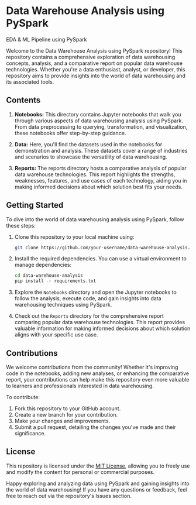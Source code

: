 # Data Warehouse Analysis using PySpark
EDA &amp; ML Pipeline using PySpark


Welcome to the Data Warehouse Analysis using PySpark repository! This repository contains a comprehensive exploration of data warehousing concepts, analysis, and a comparative report on popular data warehouse technologies. Whether you're a data enthusiast, analyst, or developer, this repository aims to provide insights into the world of data warehousing and its associated tools.

## Contents

1. **Notebooks:** This directory contains Jupyter notebooks that walk you through various aspects of data warehousing analysis using PySpark. From data preprocessing to querying, transformation, and visualization, these notebooks offer step-by-step guidance.

2. **Data:** Here, you'll find the datasets used in the notebooks for demonstration and analysis. These datasets cover a range of industries and scenarios to showcase the versatility of data warehousing.

3. **Reports:** The reports directory hosts a comparative analysis of popular data warehouse technologies. This report highlights the strengths, weaknesses, features, and use cases of each technology, aiding you in making informed decisions about which solution best fits your needs.

## Getting Started

To dive into the world of data warehousing analysis using PySpark, follow these steps:

1. Clone this repository to your local machine using:

   ```bash
   git clone https://github.com/your-username/data-warehouse-analysis.git
   ```

2. Install the required dependencies. You can use a virtual environment to manage dependencies:

   ```bash
   cd data-warehouse-analysis
   pip install -r requirements.txt
   ```

3. Explore the `Notebooks` directory and open the Jupyter notebooks to follow the analysis, execute code, and gain insights into data warehousing techniques using PySpark.

4. Check out the `Reports` directory for the comprehensive report comparing popular data warehouse technologies. This report provides valuable information for making informed decisions about which solution aligns with your specific use case.

## Contributions

We welcome contributions from the community! Whether it's improving code in the notebooks, adding new analyses, or enhancing the comparative report, your contributions can help make this repository even more valuable to learners and professionals interested in data warehousing.

To contribute:

1. Fork this repository to your GitHub account.
2. Create a new branch for your contribution.
3. Make your changes and improvements.
4. Submit a pull request, detailing the changes you've made and their significance.

## License

This repository is licensed under the [MIT License](LICENSE), allowing you to freely use and modify the content for personal or commercial purposes.

Happy exploring and analyzing data using PySpark and gaining insights into the world of data warehousing! If you have any questions or feedback, feel free to reach out via the repository's Issues section.
